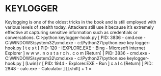 # KEYLOGGER
Keylogging is one of the oldest tricks in the book and is still employed with various levels of stealth today. Attackers still use it because it’s extremely effective at capturing sensitive information such as credentials or conversations.
C:\>python keylogger-hook.py
[ PID: 3836 - cmd.exe - C:\WINDOWS\system32\cmd.exe -
c:\Python27\python.exe key logger-hook.py ]
t e s t
[ PID: 120 - IEXPLORE.EXE - Bing - Microsoft Internet Explorer ]
w w w . n o s t a r c h . c o m [Return]
[ PID: 3836 - cmd.exe - C:\WINDOWS\system32\cmd.exe -
c:\Python27\python.exe keylogger-hook.py ]
[Lwin] r
[ PID: 1944 - Explorer.EXE - Run ]
c a l c [Return]
[ PID: 2848 - calc.exe - Calculator ]
[Lshift] + 1 =
